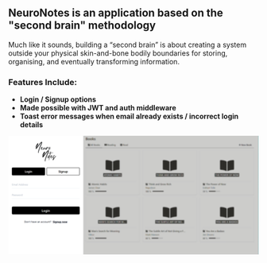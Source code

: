 ## NeuroNotes is an application based on the "second brain" methodology

Much like it sounds, building a “second brain” is about creating a system
outside your physical skin-and-bone bodily boundaries 
for storing, organising, and eventually transforming information. 





### Features Include:
- **Login / Signup options**
- **Made possible with JWT and auth middleware**
- **Toast error messages when email already exists / incorrect login details**

![Login](images/neuronotes1.png)

